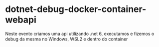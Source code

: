 # dotnet-debug-docker-container-webapi

Neste evento criamos uma api utilizando .net 6, executamos e fizemos o debug da mesma no Windows, WSL2 e dentro do container

